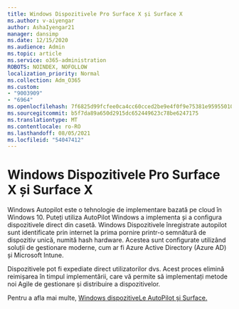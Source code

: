 ```yaml
---
title: Windows Dispozitivele Pro Surface X și Surface X
ms.author: v-aiyengar
author: AshaIyengar21
manager: dansimp
ms.date: 12/15/2020
ms.audience: Admin
ms.topic: article
ms.service: o365-administration
ROBOTS: NOINDEX, NOFOLLOW
localization_priority: Normal
ms.collection: Adm_O365
ms.custom:
- "9003909"
- "6964"
ms.openlocfilehash: 7f6825d99fcfee0ca4cc60cced2be9e4f0f9e75381e9595501072eb7dfad1698
ms.sourcegitcommit: b5f7da89a650d2915dc652449623c78be6247175
ms.translationtype: MT
ms.contentlocale: ro-RO
ms.lasthandoff: 08/05/2021
ms.locfileid: "54047412"
---
```

# <a name="windows-autopilot-and-surface-x-pro-devices"></a>Windows Dispozitivele Pro Surface X și Surface X

Windows Autopilot este o tehnologie de implementare bazată pe cloud în Windows 10. Puteți utiliza AutoPilot Windows a implementa și a configura dispozitivele direct din casetă. Windows Dispozitivele înregistrate autopilot sunt identificate prin internet la prima pornire printr-o semnătură de dispozitiv unică, numită hash hardware. Acestea sunt configurate utilizând soluții de gestionare moderne, cum ar fi Azure Active Directory (Azure AD) și Microsoft Intune.

Dispozitivele pot fi expediate direct utilizatorilor dvs. Acest proces elimină reimișarea în timpul implementării, care vă permite să implementați metode noi Agile de gestionare și distribuire a dispozitivelor.

Pentru a afla mai multe, [Windows dispozitiveLe AutoPilot și Surface.](https://go.microsoft.com/fwlink/?linkid=2135712)
